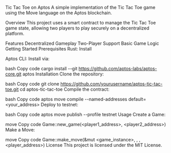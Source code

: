 Tic Tac Toe on Aptos
A simple implementation of the Tic Tac Toe game using the Move language on the Aptos blockchain.

Overview
This project uses a smart contract to manage the Tic Tac Toe game state, allowing two players to play securely on a decentralized platform.

Features
Decentralized Gameplay
Two-Player Support
Basic Game Logic
Getting Started
Prerequisites
Rust: Install

Aptos CLI: Install via:

bash
Copy code
cargo install --git https://github.com/aptos-labs/aptos-core.git aptos
Installation
Clone the repository:

bash
Copy code
git clone https://github.com/yourusername/aptos-tic-tac-toe.git
cd aptos-tic-tac-toe
Compile the contract:

bash
Copy code
aptos move compile --named-addresses default=<your_address>
Deploy to testnet:

bash
Copy code
aptos move publish --profile testnet
Usage
Create a Game:

move
Copy code
Game::new_game(<player1_address>, <player2_address>)
Make a Move:

move
Copy code
Game::make_move(&mut <game_instance>, <row>, <col>, <player_address>)
License
This project is licensed under the MIT License.

